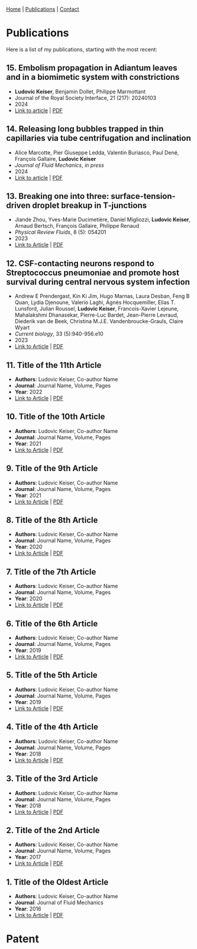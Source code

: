 [Home](index.md) | [Publications](publications.md) | [Contact](contact.md)

# Publications

Here is a list of my publications, starting with the most recent:

## 15. Embolism propagation in Adiantum leaves and in a biomimetic system with constrictions
- **Ludovic Keiser**, Benjamin Dollet, Philippe Marmottant
- Journal of the Royal Society Interface, 21 (217): 20240103
- 2024
- [Link to article](https://doi.org/10.1098/rsif.2024.0103) | [PDF](publications/Keiser2024_JRSI.pdf)

## 14. Releasing long bubbles trapped in thin capillaries via tube centrifugation and inclination
- Alice Marcotte, Pier Giuseppe Ledda, Valentin Buriasco, Paul Dené, François Gallaire, **Ludovic Keiser**
- *Journal of Fluid Mechanics*, *in press*
- 2024
- [Link to article](https://doi.org/10.48550/arXiv.2404.17934) | [PDF](publications/Marcotte2024_JFMbis.pdf)

## 13. Breaking one into three: surface-tension-driven droplet breakup in T-junctions

- Jiande Zhou, Yves-Marie Ducimetière, Daniel Migliozzi, **Ludovic Keiser**, Arnaud Bertsch, François Gallaire, Philippe Renaud
- *Physical Review Fluids*, 8 (5): 054201 
- 2023
- [Link to Article](https://doi.org/10.1103/PhysRevFluids.8.054201) | [PDF](publications/Zhou2023_PRF.pdf)

## 12. CSF-contacting neurons respond to Streptococcus pneumoniae and promote host survival during central nervous system infection

 - Andrew E Prendergast, Kin Ki Jim, Hugo Marnas, Laura Desban, Feng B Quan, Lydia Djenoune, Valerio Laghi, Agnès Hocquemiller, Elias T. Lunsford, Julian Roussel, **Ludovic Keiser**, Francois-Xavier Lejeune, Mahalakshmi Dhanasekar, Pierre-Luc Bardet, Jean-Pierre Levraud, Diederik van de Beek, Christina M.J.E. Vandenbroucke-Grauls, Claire Wyart
- *Current biology*, 33 (5):940-956.e10
- 2023
- [Link to Article](https://doi.org/10.1016/j.cub.2023.01.039) | [PDF](publications/Prendergast2023.pdf)

## 11. Title of the 11th Article
- **Authors**: Ludovic Keiser, Co-author Name
- **Journal**: Journal Name, Volume, Pages
- **Year**: 2022
- [Link to Article](link_to_article_11) | [PDF](path/to/pdf11.pdf)

## 10. Title of the 10th Article
- **Authors**: Ludovic Keiser, Co-author Name
- **Journal**: Journal Name, Volume, Pages
- **Year**: 2021
- [Link to Article](link_to_article_10) | [PDF](path/to/pdf10.pdf)

## 9. Title of the 9th Article
- **Authors**: Ludovic Keiser, Co-author Name
- **Journal**: Journal Name, Volume, Pages
- **Year**: 2021
- [Link to Article](link_to_article_9) | [PDF](path/to/pdf9.pdf)

## 8. Title of the 8th Article
- **Authors**: Ludovic Keiser, Co-author Name
- **Journal**: Journal Name, Volume, Pages
- **Year**: 2020
- [Link to Article](link_to_article_8) | [PDF](path/to/pdf8.pdf)

## 7. Title of the 7th Article
- **Authors**: Ludovic Keiser, Co-author Name
- **Journal**: Journal Name, Volume, Pages
- **Year**: 2020
- [Link to Article](link_to_article_7) | [PDF](path/to/pdf7.pdf)

## 6. Title of the 6th Article
- **Authors**: Ludovic Keiser, Co-author Name
- **Journal**: Journal Name, Volume, Pages
- **Year**: 2019
- [Link to Article](link_to_article_6) | [PDF](path/to/pdf6.pdf)

## 5. Title of the 5th Article
- **Authors**: Ludovic Keiser, Co-author Name
- **Journal**: Journal Name, Volume, Pages
- **Year**: 2019
- [Link to Article](link_to_article_5) | [PDF](path/to/pdf5.pdf)

## 4. Title of the 4th Article
- **Authors**: Ludovic Keiser, Co-author Name
- **Journal**: Journal Name, Volume, Pages
- **Year**: 2018
- [Link to Article](link_to_article_4) | [PDF](path/to/pdf4.pdf)

## 3. Title of the 3rd Article
- **Authors**: Ludovic Keiser, Co-author Name
- **Journal**: Journal Name, Volume, Pages
- **Year**: 2018
- [Link to Article](link_to_article_3) | [PDF](path/to/pdf3.pdf)

## 2. Title of the 2nd Article
- **Authors**: Ludovic Keiser, Co-author Name
- **Journal**: Journal Name, Volume, Pages
- **Year**: 2017
- [Link to Article](link_to_article_2) | [PDF](path/to/pdf2.pdf)

## 1. Title of the Oldest Article
- **Authors**: Ludovic Keiser, Co-author Name
- **Journal**: Journal of Fluid Mechanics
- **Year**: 2016
- [Link to Article](link_to_article_1) | [PDF](path/to/pdf1.pdf)


# Patent


